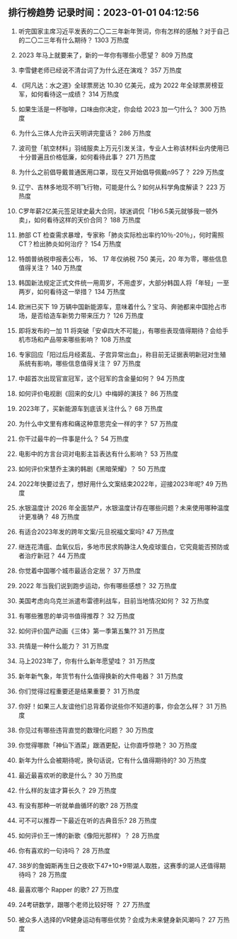 
## 排行榜趋势 记录时间：2023-01-01 04:12:56
  
  1. 听完国家主席习近平发表的二〇二三年新年贺词，你有怎样的感触？对于自己的二〇二三年有什么期待？ 1303 万热度
    
  2. 2023 年马上就要来了，新的一年你有哪些小愿望？ 809 万热度
    
  3. 李雪健老师已经说不清台词了为什么还在演戏？ 357 万热度
    
  4. 《阿凡达：水之道》全球票房达 10.30 亿美元，成为 2022 年全球票房榜亚军，如何看待这一成绩？ 314 万热度
    
  5. 如果生活是一杯咖啡，口味由你决定，你会给 2023 加一勺什么？ 300 万热度
    
  6. 为什么三体人允许云天明讲完童话？ 286 万热度
    
  7. 波司登「航空材料」羽绒服卖上万元引发关注，专业人士称该材料业内使用已十分普遍且价格低廉，如何看待此事？ 271 万热度
    
  8. 为什么之前倡导戴普通医用口罩，现在又开始倡导佩戴n95了？ 229 万热度
    
  9. 辽宁、吉林多地现不明飞行物，可能是什么？如何从科学角度解读？ 223 万热度
    
  10. C罗年薪2亿美元签足球史最大合同，球迷调侃「1秒6.5美元就够我一顿外卖」，如何看待这样的天价合同？ 188 万热度
    
  11. 肺部 CT 检查需求暴增，专家称「肺炎实际检出率约10％-20％」，何时需照 CT？检出肺炎如何治疗？ 154 万热度
    
  12. 特朗普纳税申报表公布， 16、 17 年仅纳税 750 美元，20 年为零，哪些信息值得关注？ 140 万热度
    
  13. 韩国新法规定正式文件统一用周岁，不用虚岁，大部分韩国人将「年轻」一至两岁，如何看待这一举措？ 134 万热度
    
  14. 欧洲已买下 19 万辆中国新能源车，意味着什么？宝马、奔驰都来中国抢占市场，是否给造车新势力带来压力？ 126 万热度
    
  15. 即将发布的一加 11 将突破「安卓四大不可能」，有哪些表现值得期待？会给手机市场和产品带来哪些影响？ 108 万热度
    
  16. 专家回应「阳过后月经紊乱、子宫异常出血」，称目前无证据表明新冠对生殖系统有影响，哪些信息值得关注？ 97 万热度
    
  17. 中超首次出现官宣冠军，这个冠军的含金量如何？ 94 万热度
    
  18. 如何评价电视剧《回来的女儿》中梅婷的演技？ 86 万热度
    
  19. 2023年了，买新能源车到底该关注什么？ 68 万热度
    
  20. 为什么中文里有疼和痛这种意思完全一样的字？ 57 万热度
    
  21. 你干过最牛的一件事是什么？ 54 万热度
    
  22. 电影中的方言台词对电影主旨表达有什么影响？ 53 万热度
    
  23. 如何评价宋慧乔主演的韩剧《黑暗荣耀》？ 50 万热度
    
  24. 2022年快要过去了，想好用什么文案结束2022年，迎接2023年呢? 49 万热度
    
  25. 水银温度计 2026 年全面禁产，水银温度计存在哪些问题？未来使用哪种温度计更准确？ 48 万热度
    
  26. 有适合2023年发的跨年文案/元旦祝福文案吗? 47 万热度
    
  27. 继连花清瘟、血氧仪后，多地市民求购静注人免疫球蛋白，它究竟能否预防或者治疗新冠？ 44 万热度
    
  28. 你觉着中国哪个城市最适合定居？ 37 万热度
    
  29. 2022 年当我们说到跑步运动，你有哪些感想？ 32 万热度
    
  30. 美国考虑向乌克兰派遣布雷德利战车，目前当地情况如何？ 32 万热度
    
  31. 有哪些雅思的单词书值得推荐？ 32 万热度
    
  32. 如何评价国产动画《三体》第一季第五集?? 31 万热度
    
  33. 共情是一种什么能力？ 31 万热度
    
  34. 马上2023年了，你有什么新年愿望哇？ 31 万热度
    
  35. 新年新气象，年货节有什么值得换新的大件电器？ 31 万热度
    
  36. 你们觉得过程重要还是结果重要？ 31 万热度
    
  37. 你好！如果三人友谊他们总背着你说些你不知道的事，你会怎么样？ 31 万热度
    
  38. 你见过有哪些违背直觉的数理化问题？ 30 万热度
    
  39. 你觉得哪款「神仙下酒菜」跟酒更配，让你直呼惊艳？ 30 万热度
    
  40. 新年为什么会被期待呢，换句话说，它有什么值得期待的? 30 万热度
    
  41. 最近最喜欢听的歌是什么？ 30 万热度
    
  42. 什么样的友谊才算长久？ 29 万热度
    
  43. 有没有那种一听就单曲循环的歌? 28 万热度
    
  44. 可不可以推荐一下最近在听的古典音乐? 28 万热度
    
  45. 如何评价王一博的新歌《像阳光那样》？ 28 万热度
    
  46. 你有喜欢的一句诗吗？ 28 万热度
    
  47. 38岁的詹姆斯再生日之夜砍下47+10+9带湖人取胜，这赛季的湖人还值得期待吗？ 28 万热度
    
  48. 最喜欢哪个 Rapper 的歌? 27 万热度
    
  49. 24考研数学，跟哪个老师比较好呀  ？ 27 万热度
    
  50. 被众多人选择的VR健身运动有哪些优势？会成为未来健身新风潮吗？ 27 万热度
    